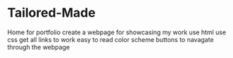 # Tailored-Made
Home for portfolio
create a webpage for showcasing my work
use html
use css 
get all links to work 
easy to read color scheme
buttons to navagate through the webpage
